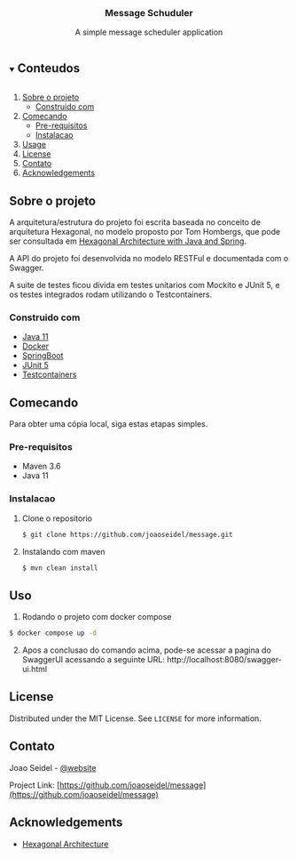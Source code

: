 
<!-- PROJECT LOGO -->
<br />
<p align="center">
  <h3 align="center">Message Schuduler</h3>

  <p align="center">
    A simple message scheduler application
  </p>
</p>



<!-- TABLE OF CONTENTS -->
<details open="open">
  <summary><h2 style="display: inline-block">Conteudos</h2></summary>
  <ol>
    <li>
      <a href="#sobre-o-projeto">Sobre o projeto</a>
      <ul>
        <li><a href="#construido-com">Construido com</a></li>
      </ul>
    </li>
    <li>
      <a href="#comecando">Comecando</a>
      <ul>
        <li><a href="#pre-requisitos">Pre-requisitos</a></li>
        <li><a href="#instalacao">Instalacao</a></li>
      </ul>
    </li>
    <li><a href="#uso">Usage</a></li>
    <li><a href="#license">License</a></li>
    <li><a href="#contato">Contato</a></li>
    <li><a href="#acknowledgements">Acknowledgements</a></li>
  </ol>
</details>

<!-- ABOUT THE PROJECT -->
## Sobre o projeto

A arquitetura/estrutura do projeto foi escrita baseada no conceito de arquitetura Hexagonal, no modelo proposto por Tom Hombergs, que pode ser consultada em [Hexagonal Architecture with Java and Spring](https://reflectoring.io/spring-hexagonal/).

A API do projeto foi desenvolvida no modelo RESTFul e documentada com o Swagger. 

A suite de testes ficou divida em testes unitarios com Mockito e JUnit 5, e os testes integrados rodam utilizando o Testcontainers.

### Construido com

* [Java 11]()
* [Docker]()
* [SpringBoot]()
* [JUnit 5]()
* [Testcontainers]()

<!-- GETTING STARTED -->
## Comecando

Para obter uma cópia local, siga estas etapas simples.

### Pre-requisitos

* Maven 3.6
* Java 11

### Instalacao

1. Clone o repositorio
   ```sh
   $ git clone https://github.com/joaoseidel/message.git
   ```
2. Instalando com maven
   ```sh
   $ mvn clean install
   ```

<!-- USAGE EXAMPLES -->
## Uso

1. Rodando o projeto com docker compose
```sh
$ docker compose up -d
```
2. Apos a conclusao do comando acima, pode-se acessar a pagina do SwaggerUI acessando a seguinte URL: http://localhost:8080/swagger-ui.html

<!-- LICENSE -->
## License

Distributed under the MIT License. See `LICENSE` for more information.



<!-- CONTACT -->
## Contato

Joao Seidel - [@website](https://joaoseidel.io/)

Project Link: [https://github.com/joaoseidel/message](https://github.com/joaoseidel/message)



<!-- ACKNOWLEDGEMENTS -->
## Acknowledgements

* [Hexagonal Architecture](https://reflectoring.io/spring-hexagonal/)
